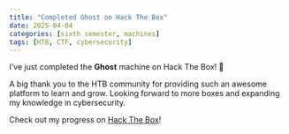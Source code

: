 ```yaml
---
title: "Completed Ghost on Hack The Box"
date: 2025-04-04
categories: [sixth semester, machines]
tags: [HTB, CTF, cybersecurity]
---
```


I’ve just completed the **Ghost** machine on Hack The Box! 🎉

A big thank you to the HTB community for providing such an awesome platform to learn and grow. Looking forward to more boxes and expanding my knowledge in cybersecurity. 

Check out my progress on [Hack The Box](https://www.hackthebox.com/achievement/machine/1242702/616)!

